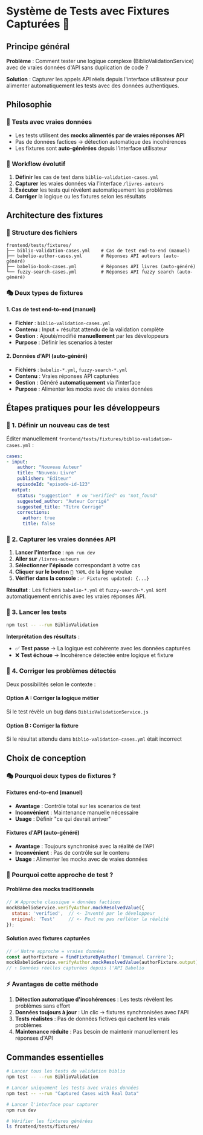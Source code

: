 # Système de Tests avec Fixtures Capturées 🧪

## Principe général

**Problème** : Comment tester une logique complexe (BiblioValidationService) avec de vraies données d'API sans duplication de code ?

**Solution** : Capturer les appels API réels depuis l'interface utilisateur pour alimenter automatiquement les tests avec des données authentiques.

## Philosophie

### 🎯 Tests avec vraies données
- Les tests utilisent des **mocks alimentés par de vraies réponses API**
- Pas de données factices → détection automatique des incohérences
- Les fixtures sont **auto-générées** depuis l'interface utilisateur

### 🔄 Workflow évolutif
1. **Définir** les cas de test dans `biblio-validation-cases.yml`
2. **Capturer** les vraies données via l'interface `/livres-auteurs`
3. **Exécuter** les tests qui révèlent automatiquement les problèmes
4. **Corriger** la logique ou les fixtures selon les résultats

## Architecture des fixtures

### 📂 Structure des fichiers
```
frontend/tests/fixtures/
├── biblio-validation-cases.yml    # Cas de test end-to-end (manuel)
├── babelio-author-cases.yml       # Réponses API auteurs (auto-généré)
├── babelio-book-cases.yml         # Réponses API livres (auto-généré)
└── fuzzy-search-cases.yml         # Réponses API fuzzy search (auto-généré)
```

### 🎭 Deux types de fixtures

#### 1. **Cas de test end-to-end** (manuel)
- **Fichier** : `biblio-validation-cases.yml`
- **Contenu** : Input + résultat attendu de la validation complète
- **Gestion** : Ajouté/modifié **manuellement** par les développeurs
- **Purpose** : Définir les scenarios à tester

#### 2. **Données d'API** (auto-généré)
- **Fichiers** : `babelio-*.yml`, `fuzzy-search-*.yml`
- **Contenu** : Vraies réponses API capturées
- **Gestion** : Généré **automatiquement** via l'interface
- **Purpose** : Alimenter les mocks avec de vraies données

## Étapes pratiques pour les développeurs

### 📝 1. Définir un nouveau cas de test

Éditer manuellement `frontend/tests/fixtures/biblio-validation-cases.yml` :

```yaml
cases:
- input:
    author: "Nouveau Auteur"
    title: "Nouveau Livre"
    publisher: "Éditeur"
    episodeId: "episode-id-123"
  output:
    status: "suggestion"  # ou "verified" ou "not_found"
    suggested_author: "Auteur Corrigé"
    suggested_title: "Titre Corrigé"
    corrections:
      author: true
      title: false
```

### 🎯 2. Capturer les vraies données API

1. **Lancer l'interface** : `npm run dev`
2. **Aller sur** `/livres-auteurs`
3. **Sélectionner l'épisode** correspondant à votre cas
4. **Cliquer sur le bouton** `🔄 YAML` de la ligne voulue
5. **Vérifier dans la console** : `✅ Fixtures updated: {...}`

**Résultat** : Les fichiers `babelio-*.yml` et `fuzzy-search-*.yml` sont automatiquement enrichis avec les vraies réponses API.

### 🧪 3. Lancer les tests

```bash
npm test -- --run BiblioValidation
```

**Interprétation des résultats** :
- ✅ **Test passe** → La logique est cohérente avec les données capturées
- ❌ **Test échoue** → Incohérence détectée entre logique et fixture

### 🔧 4. Corriger les problèmes détectés

Deux possibilités selon le contexte :

#### Option A : Corriger la logique métier
Si le test révèle un bug dans `BiblioValidationService.js`

#### Option B : Corriger la fixture
Si le résultat attendu dans `biblio-validation-cases.yml` était incorrect

## Choix de conception

### 🎭 Pourquoi deux types de fixtures ?

#### **Fixtures end-to-end** (manuel)
- **Avantage** : Contrôle total sur les scenarios de test
- **Inconvénient** : Maintenance manuelle nécessaire
- **Usage** : Définir "ce qui devrait arriver"

#### **Fixtures d'API** (auto-généré)
- **Avantage** : Toujours synchronisé avec la réalité de l'API
- **Inconvénient** : Pas de contrôle sur le contenu
- **Usage** : Alimenter les mocks avec de vraies données

### 🧠 Pourquoi cette approche de test ?

#### **Problème des mocks traditionnels**
```javascript
// ❌ Approche classique = données factices
mockBabelioService.verifyAuthor.mockResolvedValue({
  status: 'verified',  // <- Inventé par le développeur
  original: 'Test'     // <- Peut ne pas refléter la réalité
});
```

#### **Solution avec fixtures capturées**
```javascript
// ✅ Notre approche = vraies données
const authorFixture = findFixtureByAuthor('Emmanuel Carrère');
mockBabelioService.verifyAuthor.mockResolvedValue(authorFixture.output);
// ↑ Données réelles capturées depuis l'API Babelio
```

### ⚡ Avantages de cette méthode

1. **Détection automatique d'incohérences** : Les tests révèlent les problèmes sans effort
2. **Données toujours à jour** : Un clic → fixtures synchronisées avec l'API
3. **Tests réalistes** : Pas de données fictives qui cachent les vrais problèmes
4. **Maintenance réduite** : Pas besoin de maintenir manuellement les réponses d'API

## Commandes essentielles

```bash
# Lancer tous les tests de validation biblio
npm test -- --run BiblioValidation

# Lancer uniquement les tests avec vraies données
npm test -- --run "Captured Cases with Real Data"

# Lancer l'interface pour capturer
npm run dev

# Vérifier les fixtures générées
ls frontend/tests/fixtures/
```
